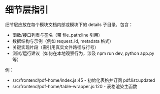 # 细节层指引

细节层应放在每个模块文档内部或模块下的 details 子目录，包含：

- 函数/接口列表与签名（带 file_path:line 引用）
- 数据结构与示例（例如 request_id, metadata 格式）
- 关键实现片段（需引用真实文件路径与行号）
- 测试/运行建议（如何在本地观察行为，涉及 npm run dev, python app.py 等）

例：
- src/frontend/pdf-home/index.js:45 - 初始化表格并订阅 pdf:list:updated
- src/frontend/pdf-home/table-wrapper.js:120 - 表格渲染主函数